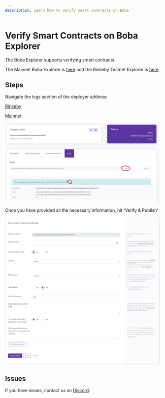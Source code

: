 ```yaml
---
description: Learn how to verify smart contracts on Boba
---
```


# Verify Smart Contracts on Boba Explorer

The Boba Explorer supports verifying smart contracts.

The Mainnet Boba Explorer is [here](https://blockexplorer.boba.network) and the Rinkeby Testnet Explorer is [here](https://blockexplorer.rinkeby.boba.network).

## Steps

Navigate the logs section of the deployer address:

[Rinkeby](https://blockexplorer.rinkeby.boba.network/address/0x4200000000000000000000000000000000000007/logs)

[Mainnet](https://blockexplorer.boba.network/address/0x4200000000000000000000000000000000000007/logs)

![](<../.gitbook/assets/Screenshot 2021-11-02 085337.png>)

Once you have provided all the necessary information, hit 'Verify & Publish'

![](<../.gitbook/assets/Screenshot 2021-11-02 085339.PNG>)

## Issues

If you have issues, contact us on [Discord](https://omg/eco/discord).
